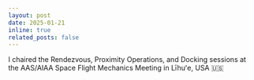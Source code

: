 ```yaml
---
layout: post
date: 2025-01-21
inline: true
related_posts: false
---
```


I chaired the Rendezvous, Proximity Operations, and Docking sessions at the AAS/AIAA Space Flight Mechanics Meeting in Līhuʻe, USA 🇺🇸